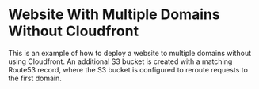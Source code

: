 # Website With Multiple Domains Without Cloudfront
This is an example of how to deploy a website to multiple domains without using Cloudfront. An additional S3 bucket is created with a matching Route53 record, where the S3 bucket is configured to reroute requests to the first domain.
